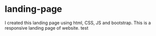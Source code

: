 # landing-page
I created this landing page using html, CSS,  JS and bootstrap. This is a responsive landing page of  website.
test
